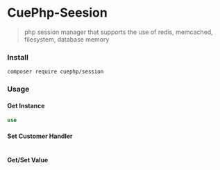 # CuePhp-Seesion
> php session manager that supports the use of redis, memcached, filesystem, database memory

### Install

```shell
composer require cuephp/session
```

### Usage

####  Get Instance
```php
use 
```

#### Set  Customer Handler
```php

```

#### Get/Set Value
```php
```
